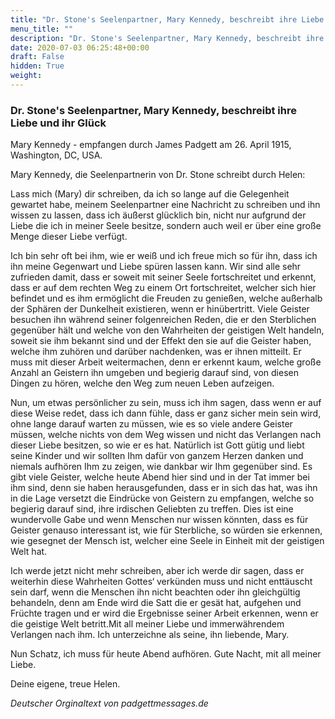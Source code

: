 ```yaml
---
title: "Dr. Stone's Seelenpartner, Mary Kennedy, beschreibt ihre Liebe und ihr Glück"
menu_title: ""
description: "Dr. Stone's Seelenpartner, Mary Kennedy, beschreibt ihre Liebe und ihr Glück"
date: 2020-07-03 06:25:48+00:00
draft: False
hidden: True
weight:
---
```

### Dr. Stone's Seelenpartner, Mary Kennedy, beschreibt ihre Liebe und ihr Glück

Mary Kennedy - empfangen durch James Padgett am 26. April 1915, Washington, DC, USA.

Mary Kennedy, die Seelenpartnerin von Dr. Stone schreibt durch Helen:

Lass mich (Mary) dir schreiben, da ich so lange auf die Gelegenheit gewartet habe, meinem Seelenpartner eine Nachricht zu schreiben und ihn wissen zu lassen, dass ich äußerst glücklich bin, nicht nur aufgrund der Liebe die ich in meiner Seele besitze, sondern auch weil er über eine große Menge dieser Liebe verfügt.

Ich bin sehr oft bei ihm, wie er weiß und ich freue mich so für ihn, dass ich ihn meine Gegenwart und Liebe spüren lassen kann. Wir sind alle sehr zufrieden damit, dass er soweit mit seiner Seele fortschreitet und erkennt, dass er auf dem rechten Weg zu einem Ort fortschreitet, welcher sich hier befindet und es ihm ermöglicht die Freuden zu genießen, welche außerhalb der Sphären der Dunkelheit existieren, wenn er hinübertritt. Viele Geister besuchen ihn während seiner folgenreichen Reden, die er den Sterblichen gegenüber hält und welche von den Wahrheiten der geistigen Welt handeln, soweit sie ihm bekannt sind und der Effekt den sie auf die Geister haben, welche ihm zuhören und darüber nachdenken, was er ihnen mitteilt. Er muss mit dieser Arbeit weitermachen, denn er erkennt kaum, welche große Anzahl an Geistern ihn umgeben und begierig darauf sind, von diesen Dingen zu hören, welche den Weg zum neuen Leben aufzeigen.

Nun, um etwas persönlicher zu sein, muss ich ihm sagen, dass wenn er auf diese Weise redet, dass ich dann fühle, dass er ganz sicher mein sein wird, ohne lange darauf warten zu müssen, wie es so viele andere Geister müssen, welche nichts von dem Weg wissen und nicht das Verlangen nach dieser Liebe besitzen, so wie er es hat. Natürlich ist Gott gütig und liebt seine Kinder und wir sollten Ihm dafür von ganzem Herzen danken und niemals aufhören Ihm zu zeigen, wie dankbar wir Ihm gegenüber sind. Es gibt viele Geister, welche heute Abend hier sind und in der Tat immer bei ihm sind, denn sie haben herausgefunden, dass er in sich das hat, was ihn in die Lage versetzt die Eindrücke von Geistern zu empfangen, welche so begierig darauf sind, ihre irdischen Geliebten zu treffen. Dies ist eine wundervolle Gabe und wenn Menschen nur wissen könnten, dass es für Geister genauso interessant ist, wie für Sterbliche, so würden sie erkennen, wie gesegnet der Mensch ist, welcher eine Seele in Einheit mit der geistigen Welt hat.

Ich werde jetzt nicht mehr schreiben, aber ich werde dir sagen, dass er weiterhin diese Wahrheiten Gottes‘ verkünden muss und nicht enttäuscht sein darf, wenn die Menschen ihn nicht beachten oder ihn gleichgültig behandeln, denn am Ende wird die Satt die er gesät hat, aufgehen und Früchte tragen und er wird die Ergebnisse seiner Arbeit erkennen, wenn er die geistige Welt betritt.Mit all meiner Liebe und immerwährendem Verlangen nach ihm. Ich unterzeichne als seine, ihn liebende, Mary.

Nun Schatz, ich muss für heute Abend aufhören. Gute Nacht, mit all meiner Liebe.

Deine eigene, treue Helen.

*Deutscher Orginaltext von padgettmessages.de*
